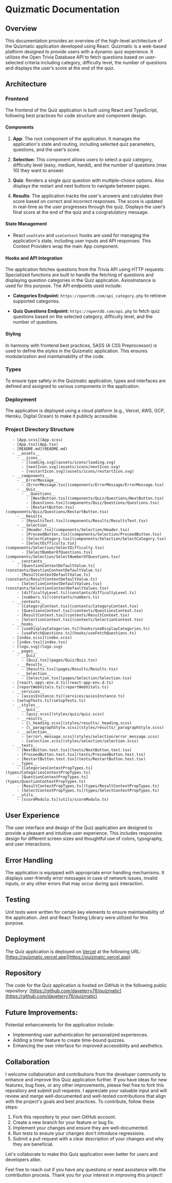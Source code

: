 # Quizmatic Documentation

## Overview

This documentation provides an overview of the high-level architecture of the Quizmatic application developed using React. Quizmatic is a web-based platform designed to provide users with a dynamic quiz experience. It utilizes the Open Trivia Database API to fetch questions based on user-selected criteria including category, difficulty level, the number of questions and displays the user’s score at the end of the quiz.


## Architecture

### Frontend
The frontend of the Quiz application is built using React and TypeScript, following best practices for code structure and component design.

#### Components
1. **App**: The root component of the application. It manages the application's state and routing, including selected quiz parameters, questions, and the user’s score. 

2. **Selection**: This component allows users to select a quiz category, difficulty level (easy, medium, hardd), and the number of questions (max 10) they want to answer.

3. **Quiz**: Renders a single quiz question with multiple-choice options. Also displays the restart and next buttons to navigate between pages.

4. **Results**:  The application tracks the user's answers and calculates their score based on correct and incorrect responses. The score is updated in real-time as the user progresses through the quiz. Displays the user’s final score at the end of the quiz and a congratulatory message.


#### State Management
- React `useState` and `useContext` hooks are used for managing the application's state, including user inputs and API responses. This Context Providers wrap the main App component.

#### Hooks and API Integration

The application fetches questions from the Trivia API using HTTP requests. Specialized functions are built to handle the fetching of questions and displaying question categories in the Quiz application. AxiosInstance is used for this purpose. The API endpoints used include:

- **Categories Endpoint:** `https://opentdb.com/api_category.php` to retrieve supported categories.

- **Quiz Questions Endpoint:** `https://opentdb.com/api.php` to fetch quiz questions based on the selected category, difficulty level, and the number of questions.

#### Styling 
In harmony with frontend best practices, SASS (A CSS Preprocessor) is used to define the styles in the Quizmatic application. This ensures modularization and maintainability of the code.

### Types
To ensure type safety in the Quizmatic application, types and interfaces are defined and assigned to various components in the application.

### Deployment

The application is deployed using a cloud platform (e.g., Vercel, AWS, GCP, Heroku, Digital Ocean) to make it publicly accessible.

### Project Directory Structure

```- __C:\\Users\\David\\Documents\\resume\\codematic\\quizmatic\\quizmatic\\src__
   - [App.scss](App.scss)
   - [App.tsx](App.tsx)
   - [README.md](README.md)
   - __assets__
     - __icons__
       - [loading.svg](assets/icons/loading.svg)
       - [nextIcon.svg](assets/icons/nextIcon.svg)
       - [restartIcon.svg](assets/icons/restartIcon.svg)
   - __components__
     - __ErrorMessage__
       - [ErrorMessage.tsx](components/ErrorMessage/ErrorMessage.tsx)
     - __Quiz__
       - __Questions__
         - [NextButton.tsx](components/Quiz/Questions/NextButton.tsx)
         - [Questions.tsx](components/Quiz/Questions/Questions.tsx)
         - [RestartButton.tsx](components/Quiz/Questions/RestartButton.tsx)
     - __Results__
       - [ResultsText.tsx](components/Results/ResultsText.tsx)
     - __Selection__
       - [Header.tsx](components/Selection/Header.tsx)
       - [ProceedButton.tsx](components/Selection/ProceedButton.tsx)
       - [SelectCategory.tsx](components/Selection/SelectCategory.tsx)
       - [SelectDifficulty.tsx](components/Selection/SelectDifficulty.tsx)
       - [SelectNumberOfQuestions.tsx](components/Selection/SelectNumberOfQuestions.tsx)
   - __constants__
     - [QuestionContextDefaultValue.ts](constants/QuestionContextDefaultValue.ts)
     - [ResultContextDefaultValue.ts](constants/ResultContextDefaultValue.ts)
     - [SelectionContextDefaultValues.tsx](constants/SelectionContextDefaultValues.tsx)
     - [difficultyLevel.ts](constants/difficultyLevel.ts)
     - [numbers.ts](constants/numbers.ts)
   - __contexts__
     - [CategoryContext.tsx](contexts/CategoryContext.tsx)
     - [QuestionsContext.tsx](contexts/QuestionsContext.tsx)
     - [ResultContext.tsx](contexts/ResultContext.tsx)
     - [SelectionContext.tsx](contexts/SelectionContext.tsx)
   - __hooks__
     - [useDisplayCategories.ts](hooks/useDisplayCategories.ts)
     - [useFetchQuestions.ts](hooks/useFetchQuestions.ts)
   - [index.scss](index.scss)
   - [index.tsx](index.tsx)
   - [logo.svg](logo.svg)
   - __pages__
     - __Quiz__
       - [Quiz.tsx](pages/Quiz/Quiz.tsx)
     - __Results__
       - [Results.tsx](pages/Results/Results.tsx)
     - __Selection__
       - [Selection.tsx](pages/Selection/Selection.tsx)
   - [react\-app\-env.d.ts](react-app-env.d.ts)
   - [reportWebVitals.ts](reportWebVitals.ts)
   - __services__
     - [axiosInstance.ts](services/axiosInstance.ts)
   - [setupTests.ts](setupTests.ts)
   - __styles__
     - __quiz__
       - [quiz.scss](styles/quiz/quiz.scss)
     - __results__
       - [\_heading.scss](styles/results/_heading.scss)
       - [\_paragraphStyle.scss](styles/results/_paragraphStyle.scss)
     - __selection__
       - [error\_message.scss](styles/selection/error_message.scss)
       - [selection.scss](styles/selection/selection.scss)
   - __tests__
     - [NextButton.test.tsx](tests/NextButton.test.tsx)
     - [ProceedButton.test.tsx](tests/ProceedButton.test.tsx)
     - [RestartButton.test.tsx](tests/RestartButton.test.tsx)
   - __types__
     - [CategoriesContextPropTypes.ts](types/CategoriesContextPropTypes.ts)
     - [QuestionContextPropTypes.ts](types/QuestionContextPropTypes.ts)
     - [ResultContextPropTypes.ts](types/ResultContextPropTypes.ts)
     - [SelectContextPropTypes.ts](types/SelectContextPropTypes.ts)
   - __utils__
     - [scoreModulo.ts](utils/scoreModulo.ts)
```


## User Experience

The user interface and design of the Quiz application are designed to provide a pleasant and intuitive user experience. This includes responsive design for different screen sizes and thoughtful use of colors, typography, and user interactions.

## Error Handling

The application is equipped with appropriate error handling mechanisms. It displays user-friendly error messages in case of network issues, invalid inputs, or any other errors that may occur during quiz interaction.

## Testing
Unit tests were written for certain key elements to ensure maintainability of the application. Jest and React Testing Library were utilized for this purpose.

## Deployment

The Quiz application is deployed on [Vercel](https://www.vercel.com/) at the following URL: [https://quizmatic.vercel.app](https://quizmatic.vercel.app)

## Repository

The code for the Quiz application is hosted on GitHub in the following public repository: [https://github.com/daveterry76/quizmatic](https://github.com/daveterry76/quizmatic)


## Future Improvements:

Potential enhancements for the application include:
- Implementing user authentication for personalized experiences.
- Adding a timer feature to create time-bound quizzes.
- Enhancing the user interface for improved accessibility and aesthetics.

## Collaboration

I welcome collaboration and contributions from the developer community to enhance and improve this Quiz application further. If you have ideas for new features, bug fixes, or any other improvements, please feel free to fork this repository and submit pull requests. I appreciate your valuable input and will review and merge well-documented and well-tested contributions that align with the project's goals and best practices.
To contribute, follow these steps:
1. Fork this repository to your own GitHub account.
2. Create a new branch for your feature or bug fix.
3. Implement your changes and ensure they are well-documented.
4. Run tests to ensure your changes don't introduce regressions.
5. Submit a pull request with a clear description of your changes and why they are beneficial.

Let's collaborate to make this Quiz application even better for users and developers alike.

Feel free to reach out if you have any questions or need assistance with the contribution process. Thank you for your interest in improving this project!





